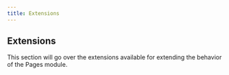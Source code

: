 ```yaml
---
title: Extensions
---
```


## Extensions

This section will go over the extensions available for extending the behavior of the Pages module.

